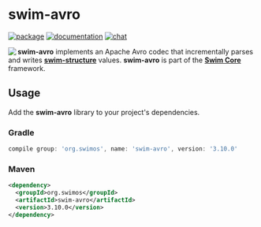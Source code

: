 # swim-avro

[![package](https://img.shields.io/maven-central/v/org.swimos/swim-util?label=maven)](https://mvnrepository.com/artifact/org.swimos/swim-avro)
[![documentation](https://img.shields.io/badge/doc-JavaDoc-blue.svg)](https://docs.swimos.org/java/latest/swim.avro/module-summary.html)
[![chat](https://img.shields.io/badge/chat-Gitter-green.svg)](https://gitter.im/swimos/community)

<a href="https://www.swimos.org"><img src="https://docs.swimos.org/readme/marlin-blue.svg" align="left"></a>

**swim-avro** implements an Apache Avro codec that incrementally parses and writes
[**swim-structure**](https://github.com/swimos/swim/tree/master/swim-system-java/swim-core-java/swim.structure)
values.  **swim-avro** is part of the
[**Swim Core**](https://github.com/swimos/swim/tree/master/swim-system-java/swim-core-java) framework.

## Usage

Add the **swim-avro** library to your project's dependencies.

### Gradle

```groovy
compile group: 'org.swimos', name: 'swim-avro', version: '3.10.0'
```

### Maven

```xml
<dependency>
  <groupId>org.swimos</groupId>
  <artifactId>swim-avro</artifactId>
  <version>3.10.0</version>
</dependency>
```
